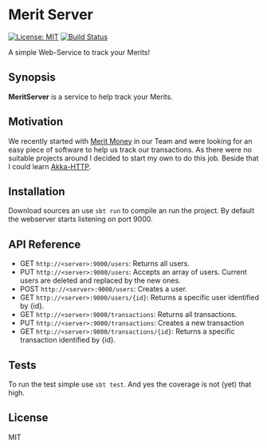 Merit Server
============
[![License: MIT](https://img.shields.io/badge/License-MIT-blue.svg)](https://opensource.org/licenses/MIT)
[![Build Status](https://travis-ci.org/tafli/MeritServer.svg?branch=master)](https://travis-ci.org/tafli/MeritServer)

A simple Web-Service to track your Merits!

## Synopsis

**MeritServer** is a service to help track your Merits.

## Motivation

We recently started with [Merit Money](https://management30.com/practice/merit-money/) in our Team and were looking for an easy piece of software to help us track our transactions. As there were no suitable projects around
I decided to start my own to do this job. Beside that I could learn [Akka-HTTP](http://doc.akka.io/docs/akka-http/current/scala.html).

## Installation

Download sources an use `sbt run` to compile an run the project. By default the webserver starts listening on port 9000.

## API Reference

- GET `http://<server>:9000/users`: Returns all users.
- PUT `http://<server>:9000/users`: Accepts an array of users. Current users are deleted and replaced by the new ones.
- POST `http://<server>:9000/users`: Creates a user.
- GET `http://<server>:9000/users/{id}`: Returns a specific user identified by {id}.
- GET `http://<server>:9000/transactions`: Returns all transactions.
- PUT `http://<server>:9000/transactions`: Creates a new transaction
- GET `http://<server>:9000/transactions/{id}`: Returns a specific transaction  identified by {id}.

## Tests

To run the test simple use `sbt test`. And yes the coverage is not (yet) that high.

## License

MIT
